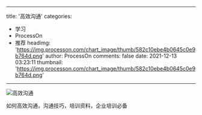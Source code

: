 
---
title: '高效沟通'
categories: 
 - 学习
 - ProcessOn
 - 推荐
headimg: 'https://img.processon.com/chart_image/thumb/582c10ebe4b0645c0e9b764d.png'
author: ProcessOn
comments: false
date: 2021-12-13 03:23:11
thumbnail: 'https://img.processon.com/chart_image/thumb/582c10ebe4b0645c0e9b764d.png'
---

<div>   
<img class="thumb" alt="高效沟通" src="https://img.processon.com/chart_image/thumb/582c10ebe4b0645c0e9b764d.png" referrerpolicy="no-referrer">
<p>如何高效沟通，沟通技巧，培训资料，企业培训必备</p>  
</div>
            